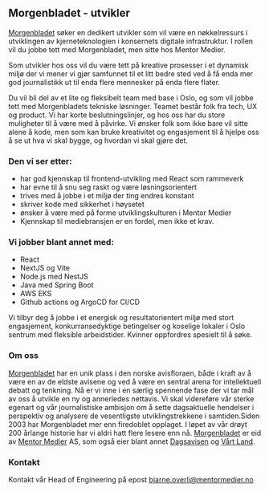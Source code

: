 ## Morgenbladet - utvikler

[Morgenbladet](https://www.morgenbladet.no/) søker en dedikert utvikler som vil være en nøkkelressurs i utviklingen av kjerneteknologien i konsernets digitale infrastruktur. I rollen vil du jobbe tett med Morgenbladet, men sitte hos Mentor Medier.

Som utvikler hos oss vil du være tett på kreative prosesser i et dynamisk miljø der vi mener vi gjør samfunnet til et litt bedre sted ved å få enda mer god journalistikk ut til enda flere mennesker på enda flere flater.

Du vil bli del av et lite og fleksibelt team med base i Oslo, og som vil jobbe tett med Morgenbladets tekniske løsninger. Teamet består folk fra tech, UX og product. Vi har korte beslutningslinjer, og hos oss har du store muligheter til å være med å påvirke. Vi ønsker folk som ikke bare vil sitte alene å kode, men som kan bruke kreativitet og engasjement til å hjelpe oss å se ut hva vi skal bygge, og hvordan vi skal gjøre det.

### Den vi ser etter:

- har god kjennskap til frontend-utvikling med React som rammeverk
- har evne til å snu seg raskt og være løsningsorientert
- trives med å jobbe i et miljø der ting endres konstant
- skriver kode med sikkerhet i høysetet
- ønsker å være med på forme utviklingskulturen i Mentor Medier
- Kjennskap til mediebransjen er en fordel, men ikke et krav.

### Vi jobber blant annet med:

- React
- NextJS og Vite
- Node.js med NestJS
- Java med Spring Boot
- AWS EKS
- Github actions og ArgoCD for CI/CD

Vi tilbyr deg å jobbe i et energisk og resultatorientert miljø med stort engasjement, konkurransedyktige betingelser og koselige lokaler i Oslo sentrum med fleksible arbeidstider. Kvinner oppfordres spesielt til å søke.

### Om oss

[Morgenbladet](https://www.morgenbladet.no) har en unik plass i den norske avisfloraen, både i kraft av å være en av de eldste avisene og ved å være en sentral arena for intellektuell debatt og tenkning. Nå er vi inne i en særlig spennende fase der vi tar mål av oss å utvikle en ny og annerledes nettavis. Vi skal videreføre vår sterke egenart og vår journalistiske ambisjon om å sette dagsaktuelle hendelser i perspektiv og analysere de vesentligste utviklingstrekkene i samtiden.Siden 2003 har Morgenbladet mer enn firedoblet opplaget. I løpet av vår drøyt 200 årlange historie har vi aldri hatt flere lesere enn nå. [Morgenbladet](https://www.morgenbladet.no) er eid av [Mentor Medier](https://www.mentormedier.no) AS, som også eier blant annet [Dagsavisen](https://www.dagsavisen.no) og [Vårt Land](https://www.vl.no).

### Kontakt

Kontakt vår Head of Engineering på epost bjarne.overli@mentormedier.no
